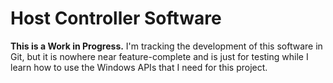 # Host Controller Software

**This is a Work in Progress.** I'm tracking the development of this software in
Git, but it is nowhere near feature-complete and is just for testing while I
learn how to use the Windows APIs that I need for this project.